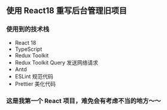 ## 使用 React18 重写后台管理旧项目

### 使用到的技术栈

- React 18
- TypeScript
- Redux Toolkit
- Redux Toolkit Query 发送网络请求
- Antd
- ESLint 规范代码
- Prettier 美化代码

### 这是我第一个 React 项目，难免会有考虑不当的地方～～
